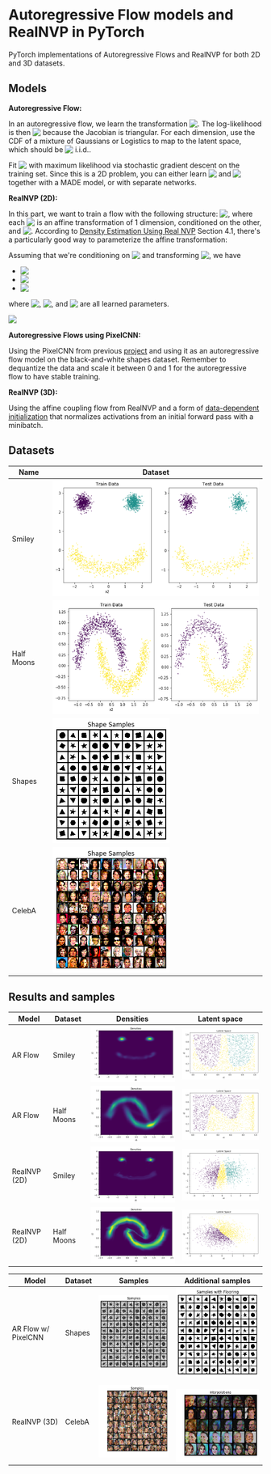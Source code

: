 # Autoregressive Flow models and RealNVP in PyTorch
PyTorch implementations of Autoregressive Flows and RealNVP for both 2D and 3D datasets.

## Models

**Autoregressive Flow:**

In an autoregressive flow, we learn the transformation <img src="https://render.githubusercontent.com/render/math?math=z_i = f(x_i%3B x_{1:i-1})" style="display:inline; margin-bottom:-2px;">. The log-likelihood is then <img src="https://render.githubusercontent.com/render/math?math=\log p_\theta(x) = \sum_{i=1}^d \log p(z_i) %2B \log |\frac{dz_i}{dx_i}|" style="display:inline; margin-bottom:-2px;"> because the Jacobian is triangular. For each dimension, use the CDF of a mixture of Gaussians or Logistics to map to the latent space, which should be <img src="https://render.githubusercontent.com/render/math?math=z_i \sim \text{Unif}[0, 1]" style="display:inline; margin-bottom:-2px;"> i.i.d..

Fit <img src="https://render.githubusercontent.com/render/math?math=p_\theta" style="display:inline; margin-bottom:-2px;">  with maximum likelihood via stochastic gradient descent on the training set. Since this is a 2D problem, you can either learn <img src="https://render.githubusercontent.com/render/math?math=z_0 = f(x_0)" style="display:inline; margin-bottom:-2px;"> and <img src="https://render.githubusercontent.com/render/math?math=z_1 = f(x_1%3B x_0)" style="display:inline; margin-bottom:-2px;"> together with a MADE model, or with separate networks.

**RealNVP (2D):**

In this part, we want to train a flow with the following structure: 
<img src="https://render.githubusercontent.com/render/math?math=(z_1, z_2) = (f_{\theta, 1} \circ \cdots \circ f_{\theta, n})" style="display:inline; margin-bottom:-2px;">, where each <img src="https://render.githubusercontent.com/render/math?math=f_{\theta, i}" style="display:inline; margin-bottom:-2px;"> is an affine transformation of 1 dimension, conditioned on the other, and <img src="https://render.githubusercontent.com/render/math?math=z \sim N(0, I)" style="display:inline; margin-bottom:-2px;">. According to [Density Estimation Using Real NVP](https://arxiv.org/abs/1605.08803) Section 4.1, there's a particularly good way to parameterize the affine transformation:

Assuming that we're conditioning on <img src="https://render.githubusercontent.com/render/math?math=x_1" style="display:inline; margin-bottom:-2px;"> and transforming <img src="https://render.githubusercontent.com/render/math?math=x_2" style="display:inline; margin-bottom:-2px;">, we have 

- <img src="https://render.githubusercontent.com/render/math?math=z_1 = x_1" style="display:inline; margin-bottom:-2px;">

- <img src="https://render.githubusercontent.com/render/math?math=\text{log_scale} = \text{scale} \times tanh(g_{\theta, \text{scale}}(x_1)) %2B \text{scale_shift}" style="display:inline; margin-bottom:-2px;">

- <img src="https://render.githubusercontent.com/render/math?math=z_2 = exp(\text{log_scale}) \times x_2 %2B g_{\theta, \text{shift}}(x_1)" style="display:inline; margin-bottom:-2px;">

where <img src="https://render.githubusercontent.com/render/math?math=g_\theta" style="display:inline; margin-bottom:-2px;">, <img src="https://render.githubusercontent.com/render/math?math=\text{scale}" style="display:inline; margin-bottom:-2px;">, and <img src="https://render.githubusercontent.com/render/math?math=\text{scale_shift}" style="display:inline; margin-bottom:-2px;"> are all learned parameters.


<img src="https://render.githubusercontent.com/render/math?math=" style="display:inline; margin-bottom:-2px;">

**Autoregressive Flows using PixelCNN:**

Using the PixelCNN from previous [project](https://github.com/henrhoi/pixelcnn-pytorch) and using it as an autoregressive flow model on the black-and-white shapes dataset. Remember to dequantize the data and scale it between 0 and 1 for the autoregressive flow to have stable training.

**RealNVP (3D):**

Using the affine coupling flow from RealNVP and a form of [data-dependent initialization](https://arxiv.org/abs/1602.07868) that normalizes activations from an initial forward pass with a minibatch.


## Datasets

| Name | Dataset |
|------|---------|
| Smiley     |  ![](images/datasets/smiley.png)       |
| Half Moons     |  ![](images/datasets/half_moons.png)       |
| Shapes     |  ![](images/datasets/shapes.png)       |
| CelebA     |  ![](images/datasets/celeba.png)       |

## Results and samples

| Model | Dataset | Densities |  Latent space | 
|------|---------|---------|---------|
| AR Flow   | Smiley  |  ![](images/samples/smiley_densities_ar_flow.png)       | ![](images/samples/smiley_latent_space_ar_flow.png)|
| AR Flow  | Half Moons  | ![](images/samples/half_moons_densities_ar_flow.png)  | ![](images/samples/half_moons_latent_space_ar_flow.png) | 
| RealNVP (2D) | Smiley    |  ![](images/samples/smiley_densities_realnvp.png)       |![](images/samples/smiley_latent_space_realnvp.png) |
| RealNVP (2D) | Half Moons    |  ![](images/samples/half_moons_densities_realnvp.png)       |![](images/samples/half_moons_latent_space_realnvp.png) |




| Model | Dataset | Samples | Additional samples |
|------|---------|---------|---------|
| AR Flow w/ PixelCNN | Shapes    |  ![](images/samples/shapes_samples_ar_flow_pixelcnn.png)       |![](images/samples/shapes_samples_ar_flow_pixelcnn_floored.png) |
| RealNVP (3D) | CelebA    |  ![](images/samples/celeb_samples_realnvp.png)       | ![](images/samples/celeb_interpolations_realnvp.png) |

